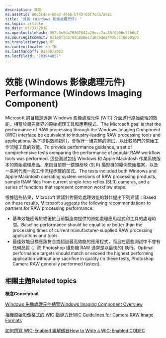 ```yaml
---
description: 效能
ms.assetid: a0d5c4ae-e0a3-466b-bf43-6bf7cda7aa21
title: '效能 (Windows 影像處理元件) '
ms.topic: article
ms.date: 05/31/2018
ms.openlocfilehash: 997c6c5da78567642a29ecc7ac88f6b66c3fb0b7
ms.sourcegitcommit: 831e8f3db78ab820e1710cede244553c70e50500
ms.translationtype: MT
ms.contentlocale: zh-TW
ms.lasthandoff: 01/08/2021
ms.locfileid: "103944857"
---
```

# <a name="performance-windows-imaging-component"></a><span data-ttu-id="fc145-103">效能 (Windows 影像處理元件) </span><span class="sxs-lookup"><span data-stu-id="fc145-103">Performance (Windows Imaging Component)</span></span>

<span data-ttu-id="fc145-104">Microsoft 的目標是透過 Windows 影像處理元件 (WIC) 介面進行原始處理的效能，相當於領先業界的原始處理工具和應用程式。</span><span class="sxs-lookup"><span data-stu-id="fc145-104">The Microsoft goal is that the performance of RAW processing through the Windows Imaging Component (WIC) interface be equivalent to industry-leading RAW processing tools and applications.</span></span> <span data-ttu-id="fc145-105">為了提供效能指引，會執行一組完整的測試，以比較熱門的原始工作流程工具的效能。</span><span class="sxs-lookup"><span data-stu-id="fc145-105">To provide performance guidance, a set of comprehensive tests comparing the performance of popular RAW workflow tools was performed.</span></span> <span data-ttu-id="fc145-106">這些測試包括 Windows 和 Apple Macintosh 作業系統版本的原始處理產品、來自目前單一鏡頭反映 (SLR) 攝影機的範例原始檔案，以及一系列代表一般工作流程步驟的函式。</span><span class="sxs-lookup"><span data-stu-id="fc145-106">The tests included both Windows and Apple Macintosh operating system versions of RAW processing products, sample RAW files from current single-lens reflex (SLR) cameras, and a series of functions that represent common workflow steps.</span></span>

<span data-ttu-id="fc145-107">根據這些結果，Microsoft 建議針對原始處理效能的夥伴提出下列建議：</span><span class="sxs-lookup"><span data-stu-id="fc145-107">Based on these results, Microsoft suggests the following recommendations to partners for RAW processing performance:</span></span>

-   <span data-ttu-id="fc145-108">基準效能應等於或優於目前製造商提供的原始處理應用程式和工具的處理時間。</span><span class="sxs-lookup"><span data-stu-id="fc145-108">Baseline performance should be equal to or better than the processing times of current manufacturer-supplied RAW processing applications and tools.</span></span>
-   <span data-ttu-id="fc145-109">最佳效能目標應該符合或超過最高效能的應用程式，而且在這些測試中不會有任何品質 (，而 Photoshop 攝影機 RAW 通常是以最快的) 執行。</span><span class="sxs-lookup"><span data-stu-id="fc145-109">Optimal performance targets should match or exceed the highest performing application without any sacrifice in quality (in these tests, Photoshop Camera RAW generally performed fastest).</span></span>

## <a name="related-topics"></a><span data-ttu-id="fc145-110">相關主題</span><span class="sxs-lookup"><span data-stu-id="fc145-110">Related topics</span></span>

<dl> <dt>

<span data-ttu-id="fc145-111">**概念**</span><span class="sxs-lookup"><span data-stu-id="fc145-111">**Conceptual**</span></span>
</dt> <dt>

[<span data-ttu-id="fc145-112">Windows 影像處理元件總覽</span><span class="sxs-lookup"><span data-stu-id="fc145-112">Windows Imaging Component Overview</span></span>](-wic-about-windows-imaging-codec.md)
</dt> <dt>

[<span data-ttu-id="fc145-113">相機原始影像格式的 WIC 指導方針</span><span class="sxs-lookup"><span data-stu-id="fc145-113">WIC Guidelines for Camera RAW Image Formats</span></span>](-wic-rawguidelines.md)
</dt> <dt>

[<span data-ttu-id="fc145-114">如何撰寫 WIC-Enabled 編解碼器</span><span class="sxs-lookup"><span data-stu-id="fc145-114">How to Write a WIC-Enabled CODEC</span></span>](-wic-howtowriteacodec.md)
</dt> </dl>

 

 



